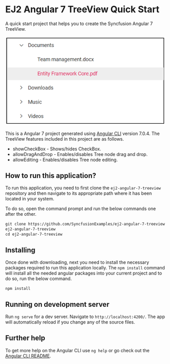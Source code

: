 # EJ2 Angular 7 TreeView Quick Start

A quick start project that helps you to create the Syncfusion Angular 7 TreeView.

![Angular 7 TreeView](angular7treeview.png "Angular 7 TreeView")

This is a Angular 7 project generated using [Angular CLI](https://github.com/angular/angular-cli) version 7.0.4. The TreeView features included in this project are as follows.

* showCheckBox - Shows/hides CheckBox.
* allowDragAndDrop - Enables/disables Tree node drag and drop.
* allowEditing - Enables/disables Tree node editing.

## How to run this application?
To run this application, you need to first clone the `ej2-angular-7-treeview` repository and then navigate to its appropriate path where it has been located in your system.

To do so, open the command prompt and run the below commands one after the other.

```
git clone https://github.com/SyncfusionExamples/ej2-angular-7-treeview ej2-angular-7-treeview
cd ej2-angular-7-treeview
```

## Installing
Once done with downloading, next you need to install the necessary packages required to run this application locally. The `npm install` command will install all the needed angular packages into your current project and to do so, run the below command.

```
npm install
```

## Running on development server
Run `ng serve` for a dev server. Navigate to `http://localhost:4200/`. The app will automatically reload if you change any of the source files.

## Further help

To get more help on the Angular CLI use `ng help` or go check out the [Angular CLI README](https://github.com/angular/angular-cli/blob/master/README.md).
